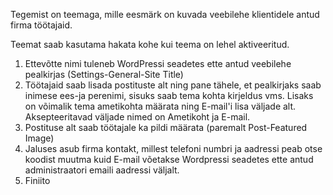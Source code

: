 Tegemist on teemaga, mille eesmärk on kuvada veebilehe klientidele antud firma töötajaid.

Teemat saab kasutama hakata kohe kui teema on lehel aktiveeritud.

1. Ettevõtte nimi tuleneb WordPressi seadetes ette antud veebilehe pealkirjas (Settings-General-Site Title)
2. Töötajaid saab lisada postituste alt ning pane tähele, et pealkirjaks saab inimese ees-ja perenimi, sisuks saab tema kohta kirjeldus vms. Lisaks on võimalik tema ametikohta määrata ning E-mail'i lisa väljade alt. Aksepteeritavad väljade nimed on Ametikoht ja E-mail.
3. Postituse alt saab töötajale ka pildi määrata (paremalt Post-Featured Image)
4. Jaluses asub firma kontakt, millest telefoni numbri ja aadressi peab otse koodist muutma kuid E-mail võetakse Wordpressi seadetes ette antud administraatori emaili aadressi väljalt.
5. Finiito
